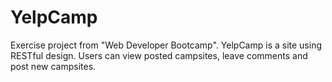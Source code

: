# YelpCamp

Exercise project from "Web Developer Bootcamp".
YelpCamp is a site using RESTful design. Users can view posted campsites, leave comments and post new campsites.
